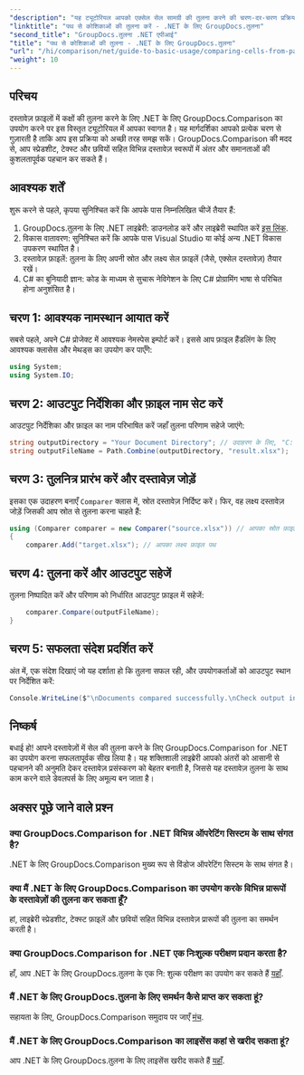 ```yaml
---
"description": "यह ट्यूटोरियल आपको एक्सेल सेल सामग्री की तुलना करने की चरण-दर-चरण प्रक्रिया से अवगत कराएगा, जिससे डेवलपर्स को दस्तावेजों के बीच अंतर और समानताओं को कुशलतापूर्वक पहचानने में मदद मिलेगी।"
"linktitle": "पथ से कोशिकाओं की तुलना करें - .NET के लिए GroupDocs.तुलना"
"second_title": "GroupDocs.तुलना .NET एपीआई"
"title": "पथ से कोशिकाओं की तुलना - .NET के लिए GroupDocs.तुलना"
"url": "/hi/comparison/net/guide-to-basic-usage/comparing-cells-from-path/"
"weight": 10
---
```


## परिचय

दस्तावेज़ फ़ाइलों में कक्षों की तुलना करने के लिए .NET के लिए GroupDocs.Comparison का उपयोग करने पर इस विस्तृत ट्यूटोरियल में आपका स्वागत है। यह मार्गदर्शिका आपको प्रत्येक चरण से गुज़ारती है ताकि आप इस प्रक्रिया को अच्छी तरह समझ सकें। GroupDocs.Comparison की मदद से, आप स्प्रेडशीट, टेक्स्ट और छवियों सहित विभिन्न दस्तावेज़ स्वरूपों में अंतर और समानताओं की कुशलतापूर्वक पहचान कर सकते हैं।

## आवश्यक शर्तें

शुरू करने से पहले, कृपया सुनिश्चित करें कि आपके पास निम्नलिखित चीजें तैयार हैं:

1. GroupDocs.तुलना के लिए .NET लाइब्रेरी: डाउनलोड करें और लाइब्रेरी स्थापित करें [इस लिंक](https://releases.groupdocs.com/comparison/net/).
2. विकास वातावरण: सुनिश्चित करें कि आपके पास Visual Studio या कोई अन्य .NET विकास उपकरण स्थापित है।
3. दस्तावेज़ फ़ाइलें: तुलना के लिए अपनी स्रोत और लक्ष्य सेल फ़ाइलें (जैसे, एक्सेल दस्तावेज़) तैयार रखें।
4. C# का बुनियादी ज्ञान: कोड के माध्यम से सुचारू नेविगेशन के लिए C# प्रोग्रामिंग भाषा से परिचित होना अनुशंसित है।

## चरण 1: आवश्यक नामस्थान आयात करें

सबसे पहले, अपने C# प्रोजेक्ट में आवश्यक नेमस्पेस इम्पोर्ट करें। इससे आप फ़ाइल हैंडलिंग के लिए आवश्यक क्लासेस और मेथड्स का उपयोग कर पाएँगे:

```csharp
using System;
using System.IO;
```

## चरण 2: आउटपुट निर्देशिका और फ़ाइल नाम सेट करें

आउटपुट निर्देशिका और फ़ाइल का नाम परिभाषित करें जहाँ तुलना परिणाम सहेजे जाएंगे:

```csharp
string outputDirectory = "Your Document Directory"; // उदाहरण के लिए, "C:\\Documents"
string outputFileName = Path.Combine(outputDirectory, "result.xlsx");
```

## चरण 3: तुलनित्र प्रारंभ करें और दस्तावेज़ जोड़ें

इसका एक उदाहरण बनाएँ `Comparer` क्लास में, स्रोत दस्तावेज़ निर्दिष्ट करें। फिर, वह लक्ष्य दस्तावेज़ जोड़ें जिसकी आप स्रोत से तुलना करना चाहते हैं:

```csharp
using (Comparer comparer = new Comparer("source.xlsx")) // आपका स्रोत फ़ाइल पथ
{
    comparer.Add("target.xlsx"); // आपका लक्ष्य फ़ाइल पथ
```

## चरण 4: तुलना करें और आउटपुट सहेजें

तुलना निष्पादित करें और परिणाम को निर्धारित आउटपुट फ़ाइल में सहेजें:

```csharp
    comparer.Compare(outputFileName);
}
```

## चरण 5: सफलता संदेश प्रदर्शित करें

अंत में, एक संदेश दिखाएं जो यह दर्शाता हो कि तुलना सफल रही, और उपयोगकर्ताओं को आउटपुट स्थान पर निर्देशित करें:

```csharp
Console.WriteLine($"\nDocuments compared successfully.\nCheck output in {outputDirectory}.");
```

## निष्कर्ष

बधाई हो! आपने दस्तावेज़ों में सेल की तुलना करने के लिए GroupDocs.Comparison for .NET का उपयोग करना सफलतापूर्वक सीख लिया है। यह शक्तिशाली लाइब्रेरी आपको अंतरों को आसानी से पहचानने की अनुमति देकर दस्तावेज़ प्रसंस्करण को बेहतर बनाती है, जिससे यह दस्तावेज़ तुलना के साथ काम करने वाले डेवलपर्स के लिए अमूल्य बन जाता है।

## अक्सर पूछे जाने वाले प्रश्न

### क्या GroupDocs.Comparison for .NET विभिन्न ऑपरेटिंग सिस्टम के साथ संगत है?

.NET के लिए GroupDocs.Comparison मुख्य रूप से विंडोज ऑपरेटिंग सिस्टम के साथ संगत है।

### क्या मैं .NET के लिए GroupDocs.Comparison का उपयोग करके विभिन्न प्रारूपों के दस्तावेज़ों की तुलना कर सकता हूँ?

हां, लाइब्रेरी स्प्रेडशीट, टेक्स्ट फ़ाइलें और छवियों सहित विभिन्न दस्तावेज़ प्रारूपों की तुलना का समर्थन करती है।

### क्या GroupDocs.Comparison for .NET एक निःशुल्क परीक्षण प्रदान करता है?

हाँ, आप .NET के लिए GroupDocs.तुलना के एक नि: शुल्क परीक्षण का उपयोग कर सकते हैं [यहाँ](https://releases.groupdocs.com/).

### मैं .NET के लिए GroupDocs.तुलना के लिए समर्थन कैसे प्राप्त कर सकता हूं?

सहायता के लिए, GroupDocs.Comparison समुदाय पर जाएँ [मंच](https://forum.groupdocs.com/c/comparison/12).

### मैं .NET के लिए GroupDocs.Comparison का लाइसेंस कहां से खरीद सकता हूं?

आप .NET के लिए GroupDocs.तुलना के लिए लाइसेंस खरीद सकते हैं [यहाँ](https://purchase.groupdocs.com/buy).